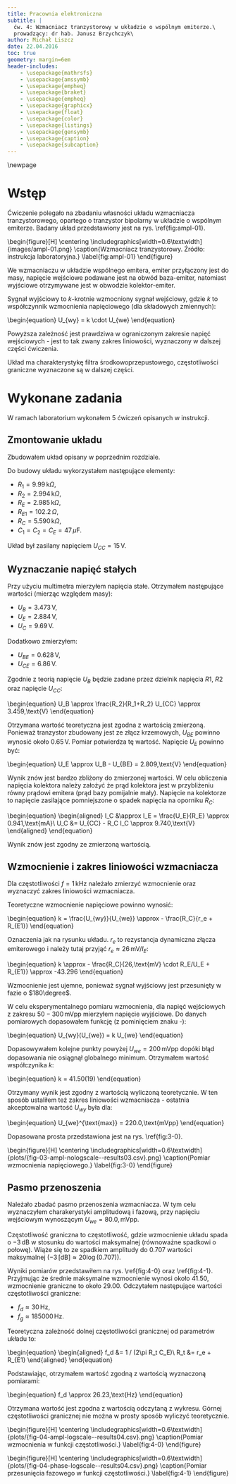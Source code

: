 ```yaml
---
title: Pracownia elektroniczna
subtitle: |
  ćw. 4: Wzmacniacz tranzystorowy w układzie o wspólnym emiterze.\
  prowadzący: dr hab. Janusz Brzychczyk\
author: Michał Liszcz
date: 22.04.2016
toc: true
geometry: margin=6em
header-includes:
    - \usepackage{mathrsfs}
    - \usepackage{amssymb}
    - \usepackage{empheq}
    - \usepackage{braket}
    - \usepackage{empheq}
    - \usepackage{graphicx}
    - \usepackage{float}
    - \usepackage{color}
    - \usepackage{listings}
    - \usepackage{gensymb}
    - \usepackage{caption}
    - \usepackage{subcaption}
---
```


\newpage

# Wstęp

Ćwiczenie polegało na zbadaniu własności układu wzmacniacza tranzystorowego,
opartego o tranzystor bipolarny w układzie o wspólnym emiterze. Badany układ
przedstawiony jest na rys. \ref{fig:ampl-01}.

\begin{figure}[H]
  \centering
  \includegraphics[width=0.6\textwidth]{images/ampl-01.png}
  \caption{Wzmacniacz tranzystorowy. Źródło: instrukcja laboratoryjna.}
  \label{fig:ampl-01}
\end{figure}

We wzmacniaczu w układzie wspólnego emitera, emiter przyłączony jest do masy,
napięcie wejściowe podawane jest na obwód baza-emiter, natomiast wyjściowe
otrzymywane jest w obwodzie kolektor-emiter.

Sygnał wyjściowy to $k$-krotnie wzmocniony sygnał wejściowy, gdzie $k$ to
współczynnik wzmocnienia napięciowego (dla składowych zmiennych):

\begin{equation}
U_{wy} = k \cdot U_{we}
\end{equation}

Powyższa zależność jest prawdziwa w ograniczonym zakresie napięć wejściowych -
jest to tak zwany zakres liniowości, wyznaczony w dalszej części ćwiczenia.

Układ ma charakterystykę filtra środkowoprzepustowego, częstotliwości graniczne
wyznaczone są w dalszej części.

# Wykonane zadania

W ramach laboratorium wykonałem 5 ćwiczeń opisanych w instrukcji.

## Zmontowanie układu

Zbudowałem układ opisany w poprzednim rozdziale.

Do budowy układu wykorzystałem następujące elementy:

* $R_1 = 9.99\,\text{k}\Omega$,
* $R_2 = 2.994\,\text{k}\Omega$,
* $R_E = 2.985\,\text{k}\Omega$,
* $R_{E1} = 102.2\,\Omega$,
* $R_C = 5.590\,\text{k}\Omega$,
* $C_1 = C_2 = C_E = 47\,\mu\text{F}$.

Układ był zasilany napięciem $U_{CC} = 15\,\text{V}$.

## Wyznaczanie napięć stałych

Przy użyciu multimetra mierzyłem napięcia stałe. Otrzymałem następujące
wartości (mierząc względem masy):

* $U_B = 3.473\,\text{V}$,
* $U_E = 2.884\,\text{V}$,
* $U_C = 9.69\,\text{V}$.

Dodatkowo zmierzyłem:

* $U_{BE} = 0.628\,\text{V}$,
* $U_{CE} = 6.86\,\text{V}$.

Zgodnie z teorią napięcie $U_B$ będzie zadane przez dzielnik napięcia $R1$,
$R2$ oraz napięcie $U_{CC}$:

\begin{equation}
U_B \approx \frac{R_2}{R_1+R_2} U_{CC} \approx 3.459\,\text{V}
\end{equation}

Otrzymana wartość teoretyczna jest zgodna z wartością zmierzoną. Ponieważ
tranzystor zbudowany jest ze złącz krzemowych, $U_{BE}$ powinno wynosić około
$0.65\,\text{V}$. Pomiar potwierdza tę wartość. Napięcie $U_E$ powinno być:

\begin{equation}
U_E \approx U_B - U_{BE} = 2.809\,\text{V}
\end{equation}

Wynik znów jest bardzo zbliżony do zmierzonej wartości. W celu obliczenia
napięcia kolektora należy założyć że prąd kolektora jest w przybliżeniu równy
prądowi emitera (prąd bazy pomijalnie mały). Napięcie na kolektorze to
napięcie zasilające pomniejszone o spadek napięcia na oporniku $R_C$:

\begin{equation}
\begin{aligned}
I_C &\approx I_E = \frac{U_E}{R_E} \approx 0.941\,\text{mA}\\
U_C &= U_{CC} - R_C I_C \approx 9.740\,\text{V}
\end{aligned}
\end{equation}

Wynik znów jest zgodny ze zmierzoną wartością.

## Wzmocnienie i zakres liniowości wzmacniacza

Dla częstotliwości $f = 1\,\text{kHz}$ należało zmierzyć wzmocnienie oraz
wyznaczyć zakres liniowości wzmacniacza.

Teoretyczne wzmocnienie napięciowe powinno wynosić:

\begin{equation}
k = \frac{U_{wy}}{U_{we}} \approx - \frac{R_C}{r_e + R_{E1}}
\end{equation}

Oznaczenia jak na rysunku układu. $r_e$ to rezystancja dynamiczna złącza
emiterowego i należy tutaj przyjąć $r_e \approx 26\,\text{mV}/I_E$:

\begin{equation}
k \approx - \frac{R_C}{26\,\text{mV} \cdot R_E/U_E + R_{E1}} \approx -43.296
\end{equation}

Wzmocnienie jest ujemne, ponieważ sygnał wyjściowy jest przesunięty w fazie o
$180\degree$.

W celu eksperymentalnego pomiaru wzmocnienia, dla napięć wejściowych z zakresu
$50-300\,\text{mVpp}$ mierzyłem napięcie wyjściowe. Do danych pomiarowych
dopasowałem funkcję (z pominięciem znaku -):

\begin{equation}
U_{wy}(U_{we}) = k U_{we}
\end{equation}

Dopasowywałem kolejne punkty powyżej $U_{we} = 200\,\text{mVpp}$ dopóki błąd
dopasowania nie osiągnął globalnego minimum. Otrzymałem wartość współczynika
$k$:

\begin{equation}
k = 41.50(19)
\end{equation}

Otrzymany wynik jest zgodny z wartością wyliczoną teoretycznie. W ten sposób
ustaliłem też zakres liniowości wzmacniacza - ostatnia akceptowalna wartość
$U_{wy}$ była dla:

\begin{equation}
U_{we}^{\text{max}} = 220.0\,\text{mVpp}
\end{equation}

Dopasowana prosta przedstawiona jest na rys. \ref{fig:3-0}.

\begin{figure}[H]
  \centering
  \includegraphics[width=0.6\textwidth]{plots/{fig-03-ampl-nologscale--results03.csv}.png}
  \caption{Pomiar wzmocnienia napięciowego.}
  \label{fig:3-0}
\end{figure}

## Pasmo przenoszenia

Należało zbadać pasmo przenoszenia wzmacniacza. W tym celu wyznaczyłem
charakerystyki amplitudową i fazową, przy napięciu wejściowym wynoszącym
$U_{we} = 80.0,\text{mVpp}$.

Częstotliwość graniczna to częstotliwość, gdzie wzmocnienie układu spada o
$-3\,\text{dB}$ w stosunku do wartości maksymalnej (równoważne spadkowi o
połowę). Wiąże się to ze spadkiem amplitudy do $0.707$ wartości maksymalnej
($-3\,\text{[dB]} \approx 20 \log(0.707))$.


Wyniki pomiarów przedstawiłem na rys. \ref{fig:4-0} oraz \ref{fig:4-1}.
Przyjmując że średnie maksymalne wzmocnienie wynosi około $41.50$, wzmocnienie
graniczne to około $29.00$. Odczytałem następujące wartości częstotliwości
graniczne:

* $f_d \approx 30\,\text{Hz}$,
* $f_g \approx 185000\,\text{Hz}$.

Teoretyczna zależność dolnej częstotliwości granicznej od parametrów układu to:

\begin{equation}
\begin{aligned}
f_d &= 1 / (2\pi R_t C_E)\\
R_t &= r_e + R_{E1}
\end{aligned}
\end{equation}

Podstawiając, otrzymałem wartość zgodną z wartością wyznaczoną pomiarami:

\begin{equation}
f_d \approx 26.23\,\text{Hz}
\end{equation}

Otrzymana wartość jest zgodna z wartością odczytaną z wykresu. Górnej
częstotliwości granicznej nie można w prosty sposób wyliczyć teoretycznie.

\begin{figure}[H]
  \centering
  \includegraphics[width=0.6\textwidth]{plots/{fig-04-ampl-logscale--results04.csv}.png}
  \caption{Pomiar wzmocnienia w funkcji częstotliwości.}
  \label{fig:4-0}
\end{figure}

\begin{figure}[H]
  \centering
  \includegraphics[width=0.6\textwidth]{plots/{fig-04-phase-logscale--results04.csv}.png}
  \caption{Pomiar przesunięcia fazowego w funkcji częstotliwości.}
  \label{fig:4-1}
\end{figure}
